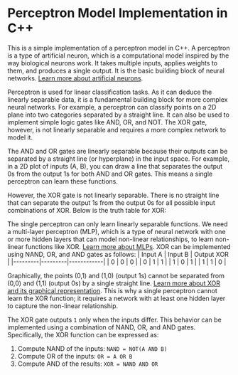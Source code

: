 # Perceptron Model Implementation in C++

This is a simple implementation of a perceptron model in C++. A perceptron is a type of artificial neuron, which is a computational model inspired by the way biological neurons work. It takes multiple inputs, applies weights to them, and produces a single output. It is the basic building block of neural networks. [Learn more about artificial neurons](https://en.wikipedia.org/wiki/Artificial_neuron).

Perceptron is used for linear classification tasks. As it can deduce the linearly separable data, it is a fundamental building block for more complex neural networks. For example, a perceptron can classify points on a 2D plane into two categories separated by a straight line. It can also be used to implement simple logic gates like AND, OR, and NOT. The XOR gate, however, is not linearly separable and requires a more complex network to model it.

The AND and OR gates are linearly separable because their outputs can be separated by a straight line (or hyperplane) in the input space. For example, in a 2D plot of inputs (A, B), you can draw a line that separates the output 0s from the output 1s for both AND and OR gates. This means a single perceptron can learn these functions.

However, the XOR gate is not linearly separable. There is no straight line that can separate the output 1s from the output 0s for all possible input combinations of XOR. Below is the truth table for XOR:

The single perceptron can only learn linearly separable functions. We need a multi-layer perceptron (MLP), which is a type of neural network with one or more hidden layers that can model non-linear relationships, to learn non-linear functions like XOR. [Learn more about MLPs](https://en.wikipedia.org/wiki/Multilayer_perceptron). XOR can be implemented using NAND, OR, and AND gates as follows:
| Input A | Input B | Output XOR |
|---------|---------|------------|
| 0       | 0       | 0          |
| 0       | 1       | 1          |
| 1       | 0       | 1          |
| 1       | 1       | 0          |

Graphically, the points (0,1) and (1,0) (output 1s) cannot be separated from (0,0) and (1,1) (output 0s) by a single straight line. [Learn more about XOR and its graphical representation](https://en.wikipedia.org/wiki/XOR_gate). This is why a single perceptron cannot learn the XOR function; it requires a network with at least one hidden layer to capture the non-linear relationship.

The XOR gate outputs `1` only when the inputs differ. This behavior can be implemented using a combination of NAND, OR, and AND gates. Specifically, the XOR function can be expressed as:

1. Compute NAND of the inputs: `NAND = NOT(A AND B)`
2. Compute OR of the inputs: `OR = A OR B`
3. Compute AND of the results: `XOR = NAND AND OR`
